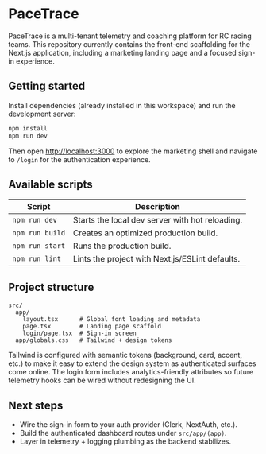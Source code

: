 # PaceTrace

PaceTrace is a multi-tenant telemetry and coaching platform for RC racing teams. This repository currently contains the front-end scaffolding for the Next.js application, including a marketing landing page and a focused sign-in experience.

## Getting started

Install dependencies (already installed in this workspace) and run the development server:

```bash
npm install
npm run dev
```

Then open [http://localhost:3000](http://localhost:3000) to explore the marketing shell and navigate to `/login` for the authentication experience.

## Available scripts

| Script | Description |
| ------ | ----------- |
| `npm run dev` | Starts the local dev server with hot reloading. |
| `npm run build` | Creates an optimized production build. |
| `npm run start` | Runs the production build. |
| `npm run lint` | Lints the project with Next.js/ESLint defaults. |

## Project structure

```
src/
  app/
    layout.tsx      # Global font loading and metadata
    page.tsx        # Landing page scaffold
    login/page.tsx  # Sign-in screen
  app/globals.css   # Tailwind + design tokens
```

Tailwind is configured with semantic tokens (background, card, accent, etc.) to make it easy to extend the design system as authenticated surfaces come online. The login form includes analytics-friendly attributes so future telemetry hooks can be wired without redesigning the UI.

## Next steps

- Wire the sign-in form to your auth provider (Clerk, NextAuth, etc.).
- Build the authenticated dashboard routes under `src/app/(app)`.
- Layer in telemetry + logging plumbing as the backend stabilizes.

